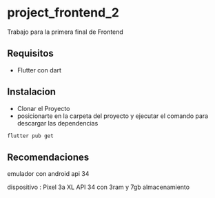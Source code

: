 # project_frontend_2

Trabajo para la primera final de Frontend

## Requisitos

* Flutter con dart 

## Instalacion

* Clonar el Proyecto
* posicionarte en la carpeta del proyecto y ejecutar el comando para descargar las dependencias

```bash
flutter pub get
```

## Recomendaciones

emulador con android api 34  

dispositivo : Pixel 3a XL API 34 con 3ram y 7gb almacenamiento